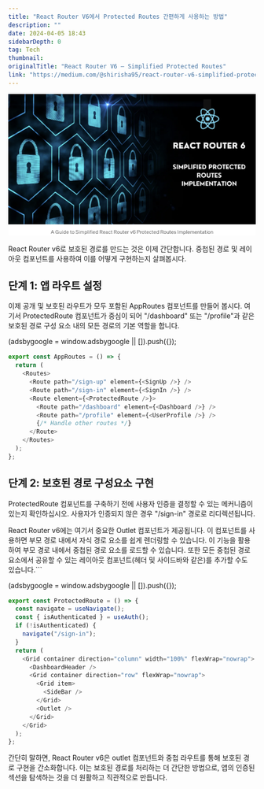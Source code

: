 ```yaml
---
title: "React Router V6에서 Protected Routes 간편하게 사용하는 방법"
description: ""
date: 2024-04-05 18:43
sidebarDepth: 0
tag: Tech
thumbnail: 
originalTitle: "React Router V6 — Simplified Protected Routes"
link: "https://medium.com/@shirisha95/react-router-v6-simplified-protected-routes-85b209326a55"
---
```



<img src="./img/ReactRouterV6SimplifiedProtectedRoutes_0.png" />

React Router v6로 보호된 경로를 만드는 것은 이제 간단합니다. 중첩된 경로 및 레이아웃 컴포넌트를 사용하여 이를 어떻게 구현하는지 살펴봅시다.

## 단계 1: 앱 라우트 설정

이제 공개 및 보호된 라우트가 모두 포함된 AppRoutes 컴포넌트를 만들어 봅시다. 여기서 ProtectedRoute 컴포넌트가 중심이 되어 "/dashboard" 또는 "/profile"과 같은 보호된 경로 구성 요소 내의 모든 경로의 기본 역할을 합니다.

<!-- ui-log 수평형 -->
<ins class="adsbygoogle"
  style="display:block"
  data-ad-client="ca-pub-4877378276818686"
  data-ad-slot="9743150776"
  data-ad-format="auto"
  data-full-width-responsive="true"></ins>
<component is="script">
(adsbygoogle = window.adsbygoogle || []).push({});
</component>

```js
export const AppRoutes = () => {
  return (
    <Routes>
      <Route path="/sign-up" element={<SignUp />} />
      <Route path="/sign-in" element={<SignIn />} />
      <Route element={<ProtectedRoute />}>
        <Route path="/dashboard" element={<Dashboard />} />
        <Route path="/profile" element={<UserProfile />} />
        {/* Handle other routes */}
      </Route>
    </Routes>
  );
};
```

## 단계 2: 보호된 경로 구성요소 구현

ProtectedRoute 컴포넌트를 구축하기 전에 사용자 인증을 결정할 수 있는 메커니즘이 있는지 확인하십시오. 사용자가 인증되지 않은 경우 "/sign-in" 경로로 리디렉션됩니다.

React Router v6에는 여기서 중요한 Outlet 컴포넌트가 제공됩니다. 이 컴포넌트를 사용하면 부모 경로 내에서 자식 경로 요소를 쉽게 렌더링할 수 있습니다. 이 기능을 활용하여 부모 경로 내에서 중첩된 경로 요소를 로드할 수 있습니다. 또한 모든 중첩된 경로 요소에서 공유할 수 있는 레이아웃 컴포넌트(헤더 및 사이드바와 같은)를 추가할 수도 있습니다.```

<!-- ui-log 수평형 -->
<ins class="adsbygoogle"
  style="display:block"
  data-ad-client="ca-pub-4877378276818686"
  data-ad-slot="9743150776"
  data-ad-format="auto"
  data-full-width-responsive="true"></ins>
<component is="script">
(adsbygoogle = window.adsbygoogle || []).push({});
</component>

```js
export const ProtectedRoute = () => {
  const navigate = useNavigate();
  const { isAuthenticated } = useAuth();
  if (!isAuthenticated) {
    navigate("/sign-in");
  }
  return (
    <Grid container direction="column" width="100%" flexWrap="nowrap">
      <DashboardHeader />
      <Grid container direction="row" flexWrap="nowrap">
        <Grid item>
          <SideBar />
        </Grid>
        <Outlet />
      </Grid>
    </Grid>
  );
};
```

간단히 말하면, React Router v6은 outlet 컴포넌트와 중첩 라우트를 통해 보호된 경로 구현을 간소화합니다. 이는 보호된 경로를 처리하는 더 간단한 방법으로, 앱의 인증된 섹션을 탐색하는 것을 더 원활하고 직관적으로 만듭니다.